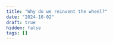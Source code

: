 ```yaml
---
title: "Why do we reinvent the wheel?"
date: "2024-10-02"
draft: true
hidden: false
tags: []
---
```

